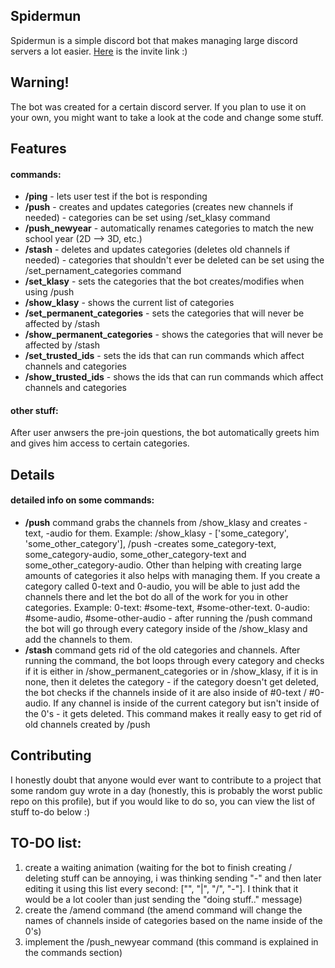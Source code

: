 ## Spidermun
Spidermun is a simple discord bot that makes managing large discord servers a lot easier. <a href="https://discord.com/oauth2/authorize?client_id=1144931541298970654&permissions=8&scope=bot">Here</a> is the invite link :)

## Warning!
The bot was created for a certain discord server. If you plan to use it on your own, you might want to take a look at the code and change some stuff. 

## Features

#### commands:
<ul>
    <li><strong>/ping</strong> - lets user test if the bot is responding</li>
    <li><strong>/push</strong> - creates and updates categories (creates new channels if needed) - categories can be set using /set_klasy command</li>
    <li><strong>/push_newyear</strong> - automatically renames categories to match the new school year (2D --> 3D, etc.)</li>
    <li><strong>/stash</strong> - deletes and updates categories (deletes old channels if needed) - categories that shouldn't ever be deleted can be set using the /set_pernament_categories command</li>
    <li><strong>/set_klasy</strong> - sets the categories that the bot creates/modifies when using /push</li>
    <li><strong>/show_klasy</strong> - shows the current list of categories</li>
    <li><strong>/set_permanent_categories</strong> - sets the categories that will never be affected by /stash</li>
    <li><strong>/show_permanent_categories</strong> - shows the categories that will never be affected by /stash</li>
    <li><strong>/set_trusted_ids</strong> - sets the ids that can run commands which affect channels and categories</li>
    <li><strong>/show_trusted_ids</strong> - shows the ids that can run commands which affect channels and categories</li>
</ul>

#### other stuff:
After user anwsers the pre-join questions, the bot automatically greets him and gives him access to certain categories.

## Details
#### detailed info on some commands:
<ul>
    <li> 
        <strong>/push</strong> command grabs the channels from /show_klasy and creates -text, -audio for them. Example: /show_klasy - ['some_category', 'some_other_category'], /push -creates some_category-text, some_category-audio, some_other_category-text and some_other_category-audio. Other than helping with creating large amounts of categories it also helps with managing them. If you create a category called 0-text and 0-audio, you will be able to just add the channels there and let the bot do all of the work for you in other categories. Example: 0-text: #some-text, #some-other-text. 0-audio: #some-audio, #some-other-audio - after running the /push command the bot will go through every category inside of the /show_klasy and add the channels to them.
    </li>
    <li> 
        <strong>/stash</strong> command gets rid of the old categories and channels. After running the command, the bot loops through every category and checks if it is either in /show_permanent_categories or in /show_klasy, if it is in none, then it deletes the category - if the category doesn't get deleted, the bot checks if the channels inside of it are also inside of #0-text / #0-audio. If any channel is inside of the current category but isn't inside of the 0's - it gets deleted. This command makes it really easy to get rid of old channels created by /push
    </li>
</ul>

## Contributing
I honestly doubt that anyone would ever want to contribute to a project that some random guy wrote in a day (honestly, this is probably the worst public repo on this profile), but if you would like to do so, you can view the list of stuff to-do below :)

## TO-DO list:
1. create a waiting animation (waiting for the bot to finish creating / deleting stuff can be annoying, i was thinking sending "-" and then later editing it using this list every second: ["\", "|", "/", "-"]. I think that it would be a lot cooler than just sending the "doing stuff.." message)
2. create the /amend command (the amend command will change the names of channels inside of categories based on the name inside of the 0's)
3. implement the /push_newyear command (this command is explained in the commands section)